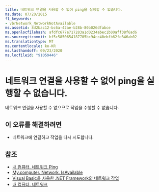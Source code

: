 ```yaml
---
title: 네트워크 연결을 사용할 수 없어 ping을 실행할 수 없습니다.
ms.date: 07/20/2015
f1_keywords:
- vbrNetwork_NetworkNotAvailable
ms.assetid: 8d2bac12-bc6a-42ae-b28b-80b026dfabce
ms.openlocfilehash: afdfc677e717283a1d0234abec1b00aff38f6ad6
ms.sourcegitcommit: bf5c5850654187705bc94cc40ebfb62fe346ab02
ms.translationtype: MT
ms.contentlocale: ko-KR
ms.lasthandoff: 09/23/2020
ms.locfileid: "91059446"
---
```

# <a name="unable-to-ping-because-a-network-connection-is-not-available"></a>네트워크 연결을 사용할 수 없어 ping을 실행할 수 없습니다.

네트워크 연결을 사용할 수 없으므로 작업을 수행할 수 없습니다.  
  
## <a name="to-correct-this-error"></a>이 오류를 해결하려면  
  
- 네트워크에 연결하고 작업을 다시 시도합니다.  
  
## <a name="see-also"></a>참조

- [내 컴퓨터. 네트워크 Ping](xref:Microsoft.VisualBasic.Devices.Network.Ping%2A)
- [My.computer. Network. IsAvailable](xref:Microsoft.VisualBasic.Devices.Network.IsAvailable)
- [Visual Basic을 사용한 .NET Framework의 네트워크 작업](/previous-versions/visualstudio/visual-studio-2010/ms172756(v=vs.100))
- [내 컴퓨터. 네트워크](xref:Microsoft.VisualBasic.Devices.Network)

